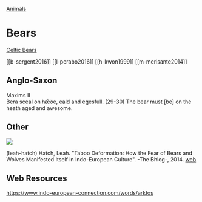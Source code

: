 [Animals](animals.md)
# Bears
[Celtic Bears](bears-celtic.md)

[[b-sergent2016]]
[[l-perabo2016]]
[[h-kwon1999]]
[[m-merisante2014]]

## Anglo-Saxon
Maxims II	
Bera sceal on hǣðe, eald and egesfull. (29-30)	The bear must [be] on the heath aged and awesome.


## Other
![](pics/04.gif)

  (leah-hatch) Hatch, Leah. "Taboo Deformation: How the Fear of Bears and Wolves Manifested Itself in Indo-European Culture". -The Bhlog-, 2014. [web](https://blog.as.uky.edu/thebhlog/?p=96)
  
  ## Web Resources
  https://www.indo-european-connection.com/words/arktos